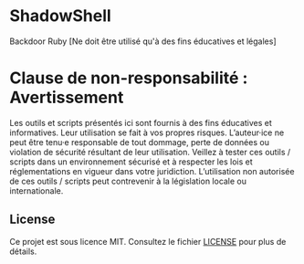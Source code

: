 # ShadowShell
Backdoor Ruby [Ne doit être utilisé qu'à des fins éducatives et légales]

# Clause de non-responsabilité : Avertissement
Les outils et scripts présentés ici sont fournis à des fins éducatives et informatives. Leur utilisation se fait à vos propres risques. L’auteur·ice ne peut être tenu·e responsable de tout dommage, perte de données ou violation de sécurité résultant de leur utilisation. Veillez à tester ces outils / scripts dans un environnement sécurisé et à respecter les lois et réglementations en vigueur dans votre juridiction. L’utilisation non autorisée de ces outils / scripts peut contrevenir à la législation locale ou internationale.


## License
Ce projet est sous licence MIT. Consultez le fichier [LICENSE](https://github.com/PotiteBulle/ShadowShell/blob/main/LICENSE) pour plus de détails.
